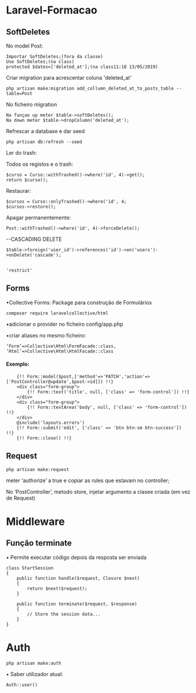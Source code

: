 # Laravel-Formacao
## SoftDeletes
No model Post:
<br>

	Importar SoftDeletes;(fora da classe)
	Use SoftDeletes;(na class)
	protected $dates=['deleted_at'];(na class11:18 13/05/2019)
    
Criar migration para acrescentar coluna 'deleted_at'

	php artisan make:migration add_collumn_deleted_at_to_posts_table --table=Post
    
No ficheiro migration

	Na funçao up meter $table->softDeletes();
	Na down meter $table->dropColumn('deleted_at');
    
Refrescar a database e dar seed

	php artisan db:refresh --seed


Ler do trash:

Todos os registos e o trash:

	$curso = Curso::withTrashed()->where('id', 4)->get();
	return $curso();

Restaurar:

	$cursos = Curso::onlyTrashed()->where('id', 4;
	$cursos->restore();

Apagar permanentemente:

    Post::withTrashed()->where('id', 4)->forceDelete();


--CASCADING DELETE

    $table->foreign('user_id')->references('id')->on('users')->onDelete('cascade');
    
								                                        'restrict' 

## Forms

•Collective Forms: Package para construção de Formulários

	composer require laravelcollective/html
    
•adicionar o provider no ficheiro config/app.php

•criar aliases no mesmo ficheiro:

	‘Form’=>Collective\Html\FormFacade::class,
	‘Html’=>Collective\Html\HtmlFacade::class
    
#### Exemplo:

        {!! Form::model($post,['method'=>'PATCH','action'=>['PostController@update',$post->id]]) !!}
        <div class="form-group">
            {!! Form::text('title', null, ['class' => 'form-control']) !!}
        </div>
        <div class="form-group">
            {!! Form::textArea('body', null, ['class' => 'form-control']) !!}
        </div>
        @include('layouts.errors')
        {!! Form::submit('edit', ['class' => 'btn btn-sm btn-success']) !!}
        {!! Form::close() !!}

## Request

    php artisan make:request

meter ‘authorize’ a true e copiar as rules que estavam no controller;

No ‘PostController’, metodo store, injetar argumento a clasee criada (em vez de Request)

# Middleware

## Função terminate

• Permite executar código depois da resposta ser enviada

    class StartSession
    {
        public function handle($request, Closure $next)
        {
            return $next($request);
        }

        public function terminate($request, $response)
        {
            // Store the session data...
        }
    }

# Auth

    php artisan make:auth

• Saber  utilizador atual:

    Auth::user()
